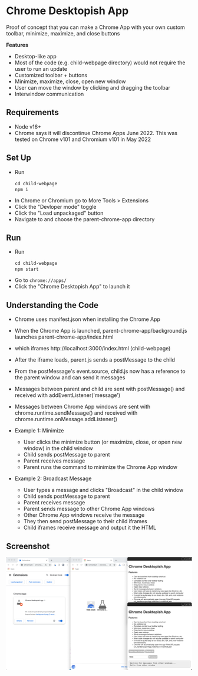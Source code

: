 # Chrome Desktopish App

Proof of concept that you can make a Chrome App with your own custom toolbar, minimize, maximize, and close buttons


**Features**
- Desktop-like app
- Most of the code (e.g. child-webpage directory) would not require the user to run an update
- Customized toolbar + buttons
- Minimize, maximize, close, open new window
- User can move the window by clicking and dragging the toolbar
- Interwindow communication


## Requirements
- Node v16+
- Chrome says it will discontinue Chrome Apps June 2022. This was tested on Chrome v101 and Chromium v101 in May 2022


## Set Up
- Run
  ```
  cd child-webpage
  npm i
- In Chrome or Chromium go to More Tools > Extensions
- Click the "Devloper mode" toggle
- Click the "Load unpackaged" button 
- Navigate to and choose the parent-chrome-app directory


## Run 
- Run
  ```
  cd child-webpage
  npm start
- Go to `chrome://apps/`
- Click the "Chrome Desktopish App" to launch it


## Understanding the Code
- Chrome uses manifest.json when installing the Chrome App
- When the Chrome App is launched, parent-chrome-app/background.js launches parent-chrome-app/index.html
- which iframes http://localhost:3000/index.html (child-webpage)
- After the iframe loads, parent.js sends a postMessage to the child
- From the postMessage's event.source, child.js now has a reference to the parent window and can send it messages
- Messages between parent and child are sent with postMessage() and received with addEventListener('message')
- Messages between Chrome App windows are sent with chrome.runtime.sendMessage() and received with chrome.runtime.onMessage.addListener()

- Example 1: Minimize 
  - User clicks the minimize button (or maximize, close, or open new window) in the child window
  - Child sends postMessage to parent
  - Parent receives message
  - Parent runs the command to minimize the Chrome App window

- Example 2: Broadcast Message
  - User types a message and clicks "Broadcast" in the child window
  - Child sends postMessage to parent
  - Parent receives message
  - Parent sends message to other Chrome App windows
  - Other Chrome App windows receive the message
  - They then send postMessage to their child iframes
  - Child iframes receive message and output it the HTML


## Screenshot
![](./screenshot.png)
